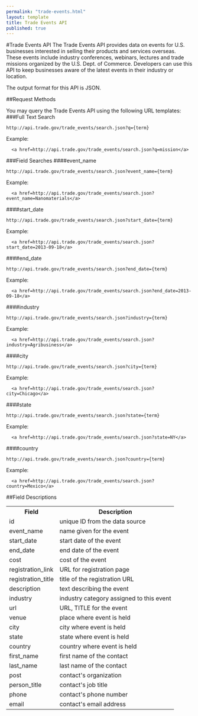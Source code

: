 ```yaml
---
permalink: "trade-events.html"
layout: template
title: Trade Events API
published: true
---
```


#Trade Events API
The Trade Events API provides data on events for U.S. businesses interested in selling their products and services overseas.  These events include industry conferences, webinars, lectures and trade missions organized by the U.S. Dept. of Commerce. Developers can use this API to keep businesses aware of the latest events in their industry or location.

The output format for this API is JSON.

##Request Methods

You may query the Trade Events API using the following URL templates:
###Full Text Search

    http://api.trade.gov/trade_events/search.json?q={term}

Example:

      <a href=http://api.trade.gov/trade_events/search.json?q=mission</a>
    
###Field Searches
####event_name

    http://api.trade.gov/trade_events/search.json?event_name={term}

Example:

      <a href=http://api.trade.gov/trade_events/search.json?event_name=Nanomaterials</a>
####start_date

    http://api.trade.gov/trade_events/search.json?start_date={term}

Example:

      <a href=http://api.trade.gov/trade_events/search.json?start_date=2013-09-18</a>
####end_date

    http://api.trade.gov/trade_events/search.json?end_date={term}

Example:

      <a href=http://api.trade.gov/trade_events/search.json?end_date=2013-09-18</a>
####industry

    http://api.trade.gov/trade_events/search.json?industry={term}

Example:

      <a href=http://api.trade.gov/trade_events/search.json?industry=Agribusiness</a>
####city

    http://api.trade.gov/trade_events/search.json?city={term}

Example:

      <a href=http://api.trade.gov/trade_events/search.json?city=Chicago</a>
####state

    http://api.trade.gov/trade_events/search.json?state={term}

Example:

      <a href=http://api.trade.gov/trade_events/search.json?state=NY</a>
####country

    http://api.trade.gov/trade_events/search.json?country={term}

Example:

      <a href=http://api.trade.gov/trade_events/search.json?country=Mexico</a>
    
##Field Descriptions
<table border="0">
<tr>
<th>Field</th>
<th>Description</th>
</tr>

<tr>
<td>id</td>
<td>unique ID from the data source</td>
</tr>

<tr>
<td>event_name</td>
<td>name given for the event</td>
</tr>

<tr>
<td>start_date</td>
<td>start date of the event</td>
</tr>

<tr>
<td>end_date</td>
<td>end date of the event</td>
</tr>

<tr>
<td>cost</td>
<td>cost of the event</td>
</tr>

<tr>
<td>registration_link</td>
<td>URL for registration page</td>
</tr>

<tr>
<td>registration_title</td>
<td>title of the registration URL</td>
</tr>

<tr>
<td>description</td>
<td>text describing the event</td>
</tr>

<tr>
<td>industry</td>
<td>industry category assigned to this event</td>
</tr>

<tr>
<td>url</td>
<td>URL, TITLE for the event</td>
</tr>

<tr>
<td>venue</td>
<td>place where event is held</td>
</tr>

<tr>
<td>city</td>
<td>city where event is held</td>
</tr>

<tr>
<td>state</td>
<td>state where event is held</td>
</tr>

<tr>
<td>country</td>
<td>country where event is held</td>
</tr>

<tr>
<td>first_name</td>
<td>first name of the contact</td>
</tr>

<tr>
<td>last_name</td>
<td>last name of the contact</td>
</tr>

<tr>
<td>post</td>
<td>contact's organization</td>
</tr>

<tr>
<td>person_title</td>
<td>contact's job title</td>
</tr>

<tr>
<td>phone</td>
<td>contact's phone number</td>
</tr>

<tr>
<td>email</td>
<td>contact's email address</td>
</tr>

</table>